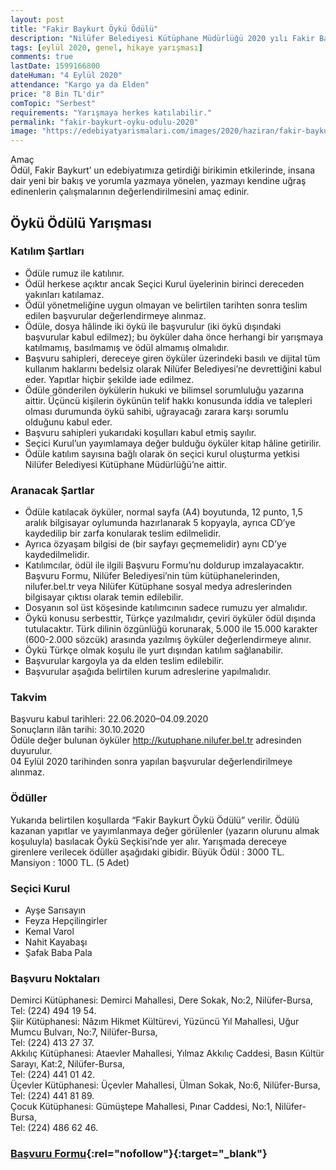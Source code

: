 ```yaml
---
layout: post
title: "Fakir Baykurt Öykü Ödülü"
description: "Nilüfer Belediyesi Kütüphane Müdürlüğü 2020 yılı Fakir Baykurt Öykü Ödülü düzenliyor."
tags: [eylül 2020, genel, hikaye yarışması]
comments: true
lastDate: 1599166800  
dateHuman: "4 Eylül 2020"
attendance: "Kargo ya da Elden"
price: "8 Bin TL'dir"
comTopic: "Serbest"
requirements: "Yarışmaya herkes katılabilir."
permalink: "fakir-baykurt-oyku-odulu-2020"
image: "https://edebiyatyarismalari.com/images/2020/haziran/fakir-baykurt-oyku-odulu.jpg"
---
```


Amaç  
Ödül, Fakir Baykurt’ un edebiyatımıza getirdiği birikimin etkilerinde, insana dair yeni bir bakış ve yorumla yazmaya yönelen, yazmayı kendine uğraş edinenlerin çalışmalarının değerlendirilmesini amaç edinir.  

## Öykü Ödülü Yarışması 

### Katılım Şartları
- Ödüle rumuz ile katılınır.
- Ödül herkese açıktır ancak Seçici Kurul üyelerinin birinci dereceden yakınları katılamaz.
- Ödül yönetmeliğine uygun olmayan ve belirtilen tarihten sonra teslim edilen başvurular değerlendirmeye alınmaz.
- Ödüle, dosya hâlinde iki öykü ile başvurulur (iki öykü dışındaki başvurular kabul edilmez); bu öyküler daha önce herhangi bir yarışmaya katılmamış, basılmamış ve ödül almamış olmalıdır.
- Başvuru sahipleri, dereceye giren öyküler üzerindeki basılı ve dijital tüm kullanım haklarını bedelsiz olarak Nilüfer Belediyesi’ne devrettiğini kabul eder. Yapıtlar hiçbir şekilde iade edilmez.
- Ödüle gönderilen öykülerin hukuki ve bilimsel sorumluluğu yazarına aittir. Üçüncü kişilerin öykünün telif hakkı konusunda iddia ve talepleri olması durumunda öykü sahibi, uğrayacağı zarara karşı sorumlu olduğunu kabul eder.
- Başvuru sahipleri yukarıdaki koşulları kabul etmiş sayılır.
- Seçici Kurul’un yayımlamaya değer bulduğu öyküler kitap hâline getirilir.
- Ödüle katılım sayısına bağlı olarak ön seçici kurul oluşturma yetkisi Nilüfer Belediyesi Kütüphane Müdürlüğü’ne aittir.

### Aranacak Şartlar
- Ödüle katılacak öyküler, normal sayfa (A4) boyutunda, 12 punto, 1,5 aralık bilgisayar oylumunda hazırlanarak 5 kopyayla, ayrıca CD’ye kaydedilip bir zarfa konularak teslim edilmelidir.
- Ayrıca özyaşam bilgisi de (bir sayfayı geçmemelidir) aynı CD’ye kaydedilmelidir.
- Katılımcılar, ödül ile ilgili Başvuru Formu’nu doldurup imzalayacaktır. Başvuru Formu, Nilüfer Belediyesi’nin tüm kütüphanelerinden, nilufer.bel.tr veya Nilüfer Kütüphane sosyal medya adreslerinden bilgisayar çıktısı olarak temin edilebilir.
- Dosyanın sol üst köşesinde katılımcının sadece rumuzu yer almalıdır.
- Öykü konusu serbesttir, Türkçe yazılmalıdır, çeviri öyküler ödül dışında tutulacaktır. Türk dilinin özgünlüğü korunarak, 5.000 ile 15.000 karakter (600-2.000 sözcük) arasında yazılmış öyküler değerlendirmeye alınır.
- Öykü Türkçe olmak koşulu ile yurt dışından katılım sağlanabilir.
- Başvurular kargoyla ya da elden teslim edilebilir.
- Başvurular aşağıda belirtilen kurum adreslerine yapılmalıdır.

### Takvim
Başvuru kabul tarihleri: 22.06.2020–04.09.2020  
Sonuçların ilân tarihi: 30.10.2020  
Ödüle değer bulunan öyküler http://kutuphane.nilufer.bel.tr adresinden duyurulur.  
04 Eylül 2020 tarihinden sonra yapılan başvurular değerlendirilmeye alınmaz.  

### Ödüller
Yukarıda belirtilen koşullarda “Fakir Baykurt Öykü Ödülü” verilir. Ödülü kazanan yapıtlar ve yayımlanmaya değer görülenler (yazarın olurunu almak
koşuluyla) basılacak Öykü Seçkisi’nde yer alır.
Yarışmada dereceye girenlere verilecek ödüller aşağıdaki gibidir.
Büyük Ödül : 3000 TL.  
Mansiyon : 1000 TL. (5 Adet)  

### Seçici Kurul
- Ayşe Sarısayın
- Feyza Hepçilingirler
- Kemal Varol
- Nahit Kayabaşı
- Şafak Baba Pala

### Başvuru Noktaları
Demirci Kütüphanesi: Demirci Mahallesi, Dere Sokak, No:2, Nilüfer-Bursa,  
Tel: (224) 494 19 54.  
Şiir Kütüphanesi: Nâzım Hikmet Kültürevi, Yüzüncü Yıl Mahallesi, Uğur Mumcu Bulvarı, No:7, Nilüfer-Bursa,  
Tel: (224) 413 27 37.  
Akkılıç Kütüphanesi: Ataevler Mahallesi, Yılmaz Akkılıç Caddesi, Basın Kültür Sarayı, Kat:2, Nilüfer-Bursa,  
Tel: (224) 441 01 42.  
Üçevler Kütüphanesi: Üçevler Mahallesi, Ülman Sokak, No:6, Nilüfer-Bursa,  
Tel: (224) 441 81 89.  
Çocuk Kütüphanesi: Gümüştepe Mahallesi, Pınar Caddesi, No:1, Nilüfer-Bursa,  
Tel: (224) 486 62 46.  


### [Başvuru Formu](https://firebasestorage.googleapis.com/v0/b/edebiyat-yarismalari.appspot.com/o/fakir-baykurt-oyku-odulu-basvuru-formu.pdf?alt=media&token=b211e1a5-8731-48d9-8c8a-3cb2a5084219){:rel="nofollow"}{:target="_blank"}

